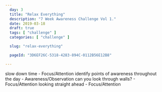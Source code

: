 ```yaml
---
  day: 3
  title: "Relax Everything"
  description: "7 Week Awareness Challenge Vol 1."
  date: 2019-03-18
  draft: true
  tags: [ "challenge" ]
  categories: [ "challenge" ]

  slug: "relax-everything"

  pageId: "3D6EF26C-5318-4283-894C-0112B56E12B8"

---
```


slow down time - Focus/Attention
identify points of awareness throughout the day - Awareness/Observation
can you look through walls? - Focus/Attention
looking straight ahead - Focus/Attention

